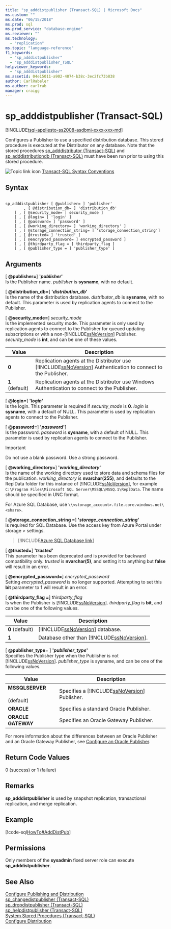 ```yaml
---
title: "sp_adddistpublisher (Transact-SQL) | Microsoft Docs"
ms.custom: ""
ms.date: "06/15/2018"
ms.prod: sql
ms.prod_service: "database-engine"
ms.reviewer: ""
ms.technology: 
  - "replication"
ms.topic: "language-reference"
f1_keywords: 
  - "sp_adddistpublisher"
  - "sp_adddistpublisher_TSQL"
helpviewer_keywords: 
  - "sp_adddistpublisher"
ms.assetid: 04e15011-a902-4074-b38c-3ec2fc73b838
author: CarlRabeler
ms.author: carlrab
manager: craigg
---
```

# sp_adddistpublisher (Transact-SQL)
[!INCLUDE[tsql-appliesto-ss2008-asdbmi-xxxx-xxx-md](../../includes/tsql-appliesto-ss2008-asdbmi-xxxx-xxx-md.md)]

  Configures a Publisher to use a specified distribution database. This stored procedure is executed at the Distributor on any database. Note that the stored procedures [sp_adddistributor &#40;Transact-SQL&#41;](../../relational-databases/system-stored-procedures/sp-adddistributor-transact-sql.md) and [sp_adddistributiondb &#40;Transact-SQL&#41;](../../relational-databases/system-stored-procedures/sp-adddistributiondb-transact-sql.md) must have been run prior to using this stored procedure.  
  
 ![Topic link icon](../../database-engine/configure-windows/media/topic-link.gif "Topic link icon") [Transact-SQL Syntax Conventions](../../t-sql/language-elements/transact-sql-syntax-conventions-transact-sql.md)  
  
## Syntax  
  
```  
  
sp_adddistpublisher [ @publisher= ] 'publisher'   
        , [ @distribution_db= ] 'distribution_db'   
    [ , [ @security_mode= ] security_mode ]   
    [ , [ @login= ] 'login' ]   
    [ , [ @password= ] 'password' ]   
    [ , [ @working_directory= ] 'working_directory' ]   
    [ , [ @storage_connection_string= ] 'storage_connection_string']
    [ , [ @trusted= ] 'trusted' ]   
    [ , [ @encrypted_password= ] encrypted_password ]   
    [ , [ @thirdparty_flag = ] thirdparty_flag ]  
    [ , [ @publisher_type = ] 'publisher_type' ]  
```  
  
## Arguments  
 [ **@publisher=**] **'***publisher***'**  
 Is the Publisher name. *publisher* is **sysname**, with no default.  
  
 [ **@distribution_db=**] **'***distribution_db***'**  
 Is the name of the distribution database. *distributor_db* is **sysname**, with no default. This parameter is used by replication agents to connect to the Publisher.  
  
 [ **@security_mode=**] *security_mode*  
 Is the implemented security mode. This parameter is only used by replication agents to connect to the Publisher for queued updating subscriptions or with a non-[!INCLUDE[ssNoVersion](../../includes/ssnoversion-md.md)] Publisher. *security_mode* is **int**, and can be one of these values.  
  
|Value|Description|  
|-----------|-----------------|  
|**0**|Replication agents at the Distributor use [!INCLUDE[ssNoVersion](../../includes/ssnoversion-md.md)] Authentication to connect to the Publisher.|  
|**1** (default)|Replication agents at the Distributor use Windows Authentication to connect to the Publisher.|  
  
 [ **@login=**] **'***login***'**  
 Is the login. This parameter is required if *security_mode* is **0**. *login* is **sysname**, with a default of NULL. This parameter is used by replication agents to connect to the Publisher.  
  
 [ **@password=**] **'***password***'**]  
 Is the password. *password* is **sysname**, with a default of NULL. This parameter is used by replication agents to connect to the Publisher.  
  
> [!IMPORTANT]  
>  Do not use a blank password. Use a strong password.  
  
 [ **@working_directory=**] **'***working_directory***'**  
 Is the name of the working directory used to store data and schema files for the publication. *working_directory* is **nvarchar(255)**, and defaults to the ReplData folder for this instance of [!INCLUDE[ssNoVersion](../../includes/ssnoversion-md.md)], for example `C:\Program Files\Microsoft SQL Server\MSSQL\MSSQ.1\ReplData`. The name should be specified in UNC format.  

 For Azure SQL Database, use `\\<storage_account>.file.core.windows.net\<share>`.

 [ **@storage_connection_string =**] **'***storage_connection_string***'**  
 Is required for SQL Database. Use the access key from Azure Portal under storage > settings.

 > [!INCLUDE[Azure SQL Database link](../../includes/azure-sql-db-repl-for-more-information.md)]

 [ **@trusted=**] **'***trusted***'**  
 This parameter has been deprecated and is provided for backward compatibility only. *trusted* is **nvarchar(5)**, and setting it to anything but **false** will result in an error.  
  
 [ **@encrypted_password=**] *encrypted_password*  
 Setting *encrypted_password* is no longer supported. Attempting to set this **bit** parameter to **1** will result in an error.  
  
 [ **@thirdparty_flag =**] *thirdparty_flag*  
 Is when the Publisher is [!INCLUDE[ssNoVersion](../../includes/ssnoversion-md.md)]. *thirdparty_flag* is **bit**, and can be one of the following values.  
  
|Value|Description|  
|-----------|-----------------|  
|**0** (default)|[!INCLUDE[ssNoVersion](../../includes/ssnoversion-md.md)] database.|  
|**1**|Database other than [!INCLUDE[ssNoVersion](../../includes/ssnoversion-md.md)].|  
  
 [ **@publisher_type**= ] **'***publisher_type***'**  
 Specifies the Publisher type when the Publisher is not [!INCLUDE[ssNoVersion](../../includes/ssnoversion-md.md)]. *publisher_type* is sysname, and can be one of the following values.  
  
|Value|Description|  
|-----------|-----------------|  
|**MSSQLSERVER**<br /><br /> (default)|Specifies a [!INCLUDE[ssNoVersion](../../includes/ssnoversion-md.md)] Publisher.|  
|**ORACLE**|Specifies a standard Oracle Publisher.|  
|**ORACLE GATEWAY**|Specifies an Oracle Gateway Publisher.|  
  
 For more information about the differences between an Oracle Publisher and an Oracle Gateway Publisher, see [Configure an Oracle Publisher](../../relational-databases/replication/non-sql/configure-an-oracle-publisher.md).  
  
## Return Code Values  
 0 (success) or 1 (failure)  
  
## Remarks  
 **sp_adddistpublisher** is used by snapshot replication, transactional replication, and merge replication.  
  
## Example  
 [!code-sql[HowTo#AddDistPub](../../relational-databases/replication/codesnippet/tsql/sp-adddistpublisher-tran_1.sql)]  
  
## Permissions  
 Only members of the **sysadmin** fixed server role can execute **sp_adddistpublisher**.  
  
## See Also  
 [Configure Publishing and Distribution](../../relational-databases/replication/configure-publishing-and-distribution.md)   
 [sp_changedistpublisher &#40;Transact-SQL&#41;](../../relational-databases/system-stored-procedures/sp-changedistpublisher-transact-sql.md)   
 [sp_dropdistpublisher &#40;Transact-SQL&#41;](../../relational-databases/system-stored-procedures/sp-dropdistpublisher-transact-sql.md)   
 [sp_helpdistpublisher &#40;Transact-SQL&#41;](../../relational-databases/system-stored-procedures/sp-helpdistpublisher-transact-sql.md)   
 [System Stored Procedures &#40;Transact-SQL&#41;](../../relational-databases/system-stored-procedures/system-stored-procedures-transact-sql.md)   
 [Configure Distribution](../../relational-databases/replication/configure-distribution.md)  
  
  
